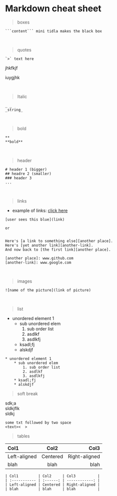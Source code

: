 # Markdown cheat sheet

> boxes
```
```content``` mini tidla makes the black box
```
<br>

> quotes
```
`>` text here
```


jhkfkjf

iuygjhk

<br>

> Italic
```
_ _
_string_
```

<br>

>bold

```
**
**bold**
```

<br>

> header

```
# header 1 (bigger)
## headre 2 (smaller)
### header 3
...
```

<br>

>links

* example of links:
[click here](https://www.google.ca)

```
[user sees this blue](link)

or 


Here's [a link to something else][another place].
Here's [yet another link][another-link].
And now back to [the first link][another place].

[another place]: www.github.com
[another-link]: www.google.com
```

<br>

>images
```
![name of the picture](link of picture)
```

<br>

> list
* unordered element 1
    * sub unordered elem
        1. sub order list
        2. asdlkf
        3. asdlkfj
    * ksadl;fj
    * alskdjf
```
* unordered element 1
    * sub unordered elem
        1. sub order list
        2. asdlkf
        3. asdlkfj
    * ksadl;fj
    * alskdjf
```
> soft break

sdk;a  
sldkjflk  
sldkj
```
some txt followed by two space
<text><  >
```

> tables

| Col1         | Col2     | Col3          |
| :----------- | :------: | ------------: |
| Left-aligned | Centered | Right-aligned |
| blah         | blah     | blah          |

```
| Col1         | Col2     | Col3          |
| :----------- | :------: | ------------: |
| Left-aligned | Centered | Right-aligned |
| blah         | blah     | blah          |
```